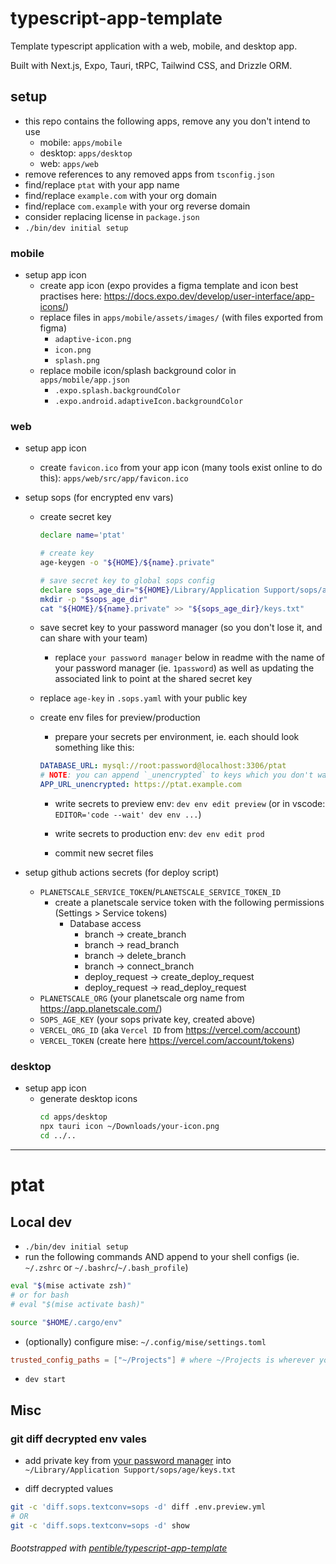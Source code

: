 # typescript-app-template

Template typescript application with a web, mobile, and desktop app.

Built with Next.js, Expo, Tauri, tRPC, Tailwind CSS, and Drizzle ORM.

## setup

-   this repo contains the following apps, remove any you don't intend to use
    -   mobile: `apps/mobile`
    -   desktop: `apps/desktop`
    -   web: `apps/web`
-   remove references to any removed apps from `tsconfig.json`
-   find/replace `ptat` with your app name
-   find/replace `example.com` with your org domain
-   find/replace `com.example` with your org reverse domain
-   consider replacing license in `package.json`
-   `./bin/dev initial setup`

### mobile

-   setup app icon
    -   create app icon (expo provides a figma template and icon best practises
        here: https://docs.expo.dev/develop/user-interface/app-icons/)
    -   replace files in `apps/mobile/assets/images/` (with files exported from
        figma)
        -   `adaptive-icon.png`
        -   `icon.png`
        -   `splash.png`
    -   replace mobile icon/splash background color in `apps/mobile/app.json`
        -   `.expo.splash.backgroundColor`
        -   `.expo.android.adaptiveIcon.backgroundColor`

### web

-   setup app icon

    -   create `favicon.ico` from your app icon (many tools exist online to do
        this): `apps/web/src/app/favicon.ico`

-   setup sops (for encrypted env vars)

    -   create secret key

        ```bash
        declare name='ptat'
        
        # create key
        age-keygen -o "${HOME}/${name}.private"
        
        # save secret key to global sops config
        declare sops_age_dir="${HOME}/Library/Application Support/sops/age"
        mkdir -p "$sops_age_dir"
        cat "${HOME}/${name}.private" >> "${sops_age_dir}/keys.txt"
        ```

    -   save secret key to your password manager (so you don't lose it, and can
        share with your team)

        -   replace `your password manager` below in readme with the name of
            your password manager (ie. `1password`) as well as updating the
            associated link to point at the shared secret key

    -   replace `age-key` in `.sops.yaml` with your public key

    -   create env files for preview/production

        -   prepare your secrets per environment, ie. each should look something
            like this:

        ```yaml
        DATABASE_URL: mysql://root:password@localhost:3306/ptat
        # NOTE: you can append `_unencrypted` to keys which you don't want encrypted
        APP_URL_unencrypted: https://ptat.example.com
        ```

        -   write secrets to preview env: `dev env edit preview` (or in vscode:
            `EDITOR='code --wait' dev env ...`)

        -   write secrets to production env: `dev env edit prod`

        -   commit new secret files

-   setup github actions secrets (for deploy script)
    -   `PLANETSCALE_SERVICE_TOKEN`/`PLANETSCALE_SERVICE_TOKEN_ID`
        -   create a planetscale service token with the following permissions
            (Settings > Service tokens)
            -   Database access
                -   branch -> create_branch
                -   branch -> read_branch
                -   branch -> delete_branch
                -   branch -> connect_branch
                -   deploy_request -> create_deploy_request
                -   deploy_request -> read_deploy_request
    -   `PLANETSCALE_ORG` (your planetscale org name from
        https://app.planetscale.com/)
    -   `SOPS_AGE_KEY` (your sops private key, created above)
    -   `VERCEL_ORG_ID` (aka `Vercel ID` from https://vercel.com/account)
    -   `VERCEL_TOKEN` (create here https://vercel.com/account/tokens)

### desktop

-   setup app icon
    -   generate desktop icons
        ```bash
        cd apps/desktop
        npx tauri icon ~/Downloads/your-icon.png
        cd ../..
        ```

---

# ptat

## Local dev

-   `./bin/dev initial setup`
-   run the following commands AND append to your shell configs (ie. `~/.zshrc`
    or `~/.bashrc`/`~/.bash_profile`)

```bash
eval "$(mise activate zsh)"
# or for bash
# eval "$(mise activate bash)"

source "$HOME/.cargo/env"
```

-   (optionally) configure mise: `~/.config/mise/settings.toml`

```toml
trusted_config_paths = ["~/Projects"] # where ~/Projects is wherever you clone your repos
```

-   `dev start`

## Misc

### git diff decrypted env vales

-   add private key from <!-- TODO: replace name/link  -->
    [your password manager](https://start.1password.com/open) into
    `~/Library/Application Support/sops/age/keys.txt`

-   diff decrypted values

```bash
git -c 'diff.sops.textconv=sops -d' diff .env.preview.yml
# OR
git -c 'diff.sops.textconv=sops -d' show
```

###### Bootstrapped with [pentible/typescript-app-template](https://github.com/pentible/typescript-app-template)
